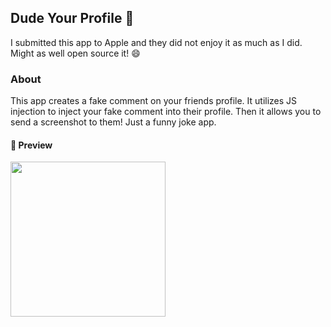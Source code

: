 ## Dude Your Profile :speak_no_evil:

I submitted this app to Apple and they did not enjoy it as much as I did. Might as well open source it! :smile:


### About

This app creates a fake comment on your friends profile. It utilizes JS injection to inject your fake comment into their profile. Then it allows you to send a screenshot to them! Just a funny joke app.

#### :star2: Preview
<img src="https://github.com/drewg233/DudeYourProfile/raw/master/preview.gif" width="248">